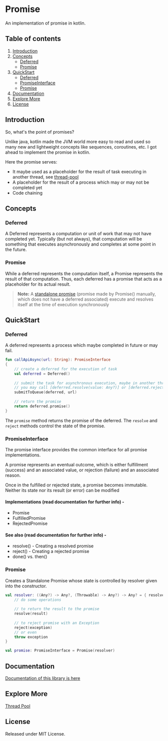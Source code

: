 Promise
=======
An implementation of promise in kotlin.


Table of contents
-----------------

1. [Introduction](#introduction)
2. [Concepts](#concepts)
    * [Deferred](#deferred)
    * [Promise](#promise-1)
3. [QuickStart](#quickstart)
    * [Deferred](#deferred-1)
    * [PromiseInterface](#promiseinterface)
    * [Promise](#promise-2)
4. [Documentation](#documentation)
5. [Explore More](#explore-more)
6. [License](#license)


Introduction
------------
So, what's the point of promises?

Unlike java, kotlin made the JVM world more easy to read and used so many new and lightweight concepts like sequences, coroutines, etc. I got ahead to implement the promise in kotlin.

Here the promise serves:
* It maybe used as a placeholder for the result of task executing in another thread, see [thread-pool](https://github.com/Animeshz/threadpool)
* A placeholder for the result of a process which may or may not be completed yet
* Code chaining

Concepts
--------
### Deferred
A Deferred represents a computation or unit of work that may not have completed yet. Typically (but not always), that computation will be something that executes asynchronously and completes at some point in the future.
### Promise
While a deferred represents the computation itself, a Promise represents the result of that computation. Thus, each deferred has a promise that acts as a placeholder for its actual result.

> **Note:** A [standalone promise](#promise-2) (promise made by Promise() manually, which does not have a deferred associated) execute and resolves itself at the time of execution synchronously

QuickStart
---

### Deferred
A deferred represents a process which maybe completed in future or may fail.
```kotlin
fun callApiAsync(url: String): PromiseInterface
{
    // create a deferred for the execution of task
    val deferred = Deferred()
    
    // submit the task for asynchronous execution, maybe in another thread?
    // you may call [deferred.resolve(value: Any?)] or [deferred.reject(reason: Throwable)] based on the task is succeed or fail
    submitToQueue(deferred, url)
    
    // return the promise
    return deferred.promise()
}
```
The `promise` method returns the promise of the deferred. The `resolve` and `reject` methods control the state of the promise.

### PromiseInterface
The promise interface provides the common interface for all promise implementations.

A promise represents an eventual outcome, which is either fulfillment (success) and an associated value, or rejection (failure) and an associated reason.

Once in the fulfilled or rejected state, a promise becomes immutable. Neither its state nor its result (or error) can be modified

#### Implementations (read documentation for further info) -
* Promise
* FulfilledPromise
* RejectedPromise

#### See also (read documentation for further info) -
* resolve() - Creating a resolved promise
* reject() - Creating a rejected promise
* done() vs. then()

### Promise
Creates a Standalone Promise whose state is controlled by resolver given into the constructor.
```kotlin
val resolver: ((Any?) -> Any?, (Throwable) -> Any?) -> Any? = { resolve: (Any?) -> Any?, reject: (Throwable) -> Any? ->
    // do some operations
    
    // to return the result to the promise
    resolve(result)
    
    // to reject promise with an Exception
    reject(exception)
    // or even
    throw exception
}

val promise: PromiseInterface = Promise(resolver)
```
Documentation
---
[Documentation of this library is here](https://github.)

Explore More
---
[Thread Pool](https://github.com/Animeshz/threadpool)

License
---
Released under MIT License.